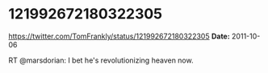# 121992672180322305
https://twitter.com/TomFrankly/status/121992672180322305
**Date:** 2011-10-06

RT @marsdorian: I bet he's revolutionizing heaven now.
